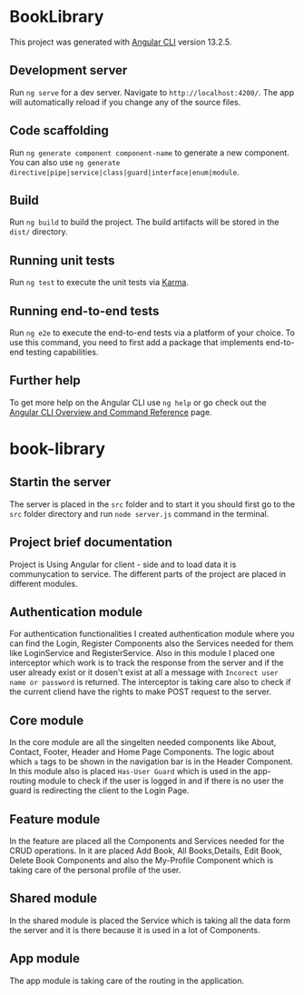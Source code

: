 # BookLibrary

This project was generated with [Angular CLI](https://github.com/angular/angular-cli) version 13.2.5.

## Development server

Run `ng serve` for a dev server. Navigate to `http://localhost:4200/`. The app will automatically reload if you change any of the source files.

## Code scaffolding

Run `ng generate component component-name` to generate a new component. You can also use `ng generate directive|pipe|service|class|guard|interface|enum|module`.

## Build

Run `ng build` to build the project. The build artifacts will be stored in the `dist/` directory.

## Running unit tests

Run `ng test` to execute the unit tests via [Karma](https://karma-runner.github.io).

## Running end-to-end tests

Run `ng e2e` to execute the end-to-end tests via a platform of your choice. To use this command, you need to first add a package that implements end-to-end testing capabilities.

## Further help

To get more help on the Angular CLI use `ng help` or go check out the [Angular CLI Overview and Command Reference](https://angular.io/cli) page.
# book-library

## Startin the server

The server is placed in the `src` folder and to start it you should first go to the `src` folder directory and run `node server.js` command in the terminal.

## Project brief documentation
Project is Using Angular for client - side and to load data it is communycation to service.
The different parts of the project are placed in different modules. 

## Authentication module
For authentication functionalities I created authentication module where you can find the Login, Register Components also the Services needed for them like LoginService and RegisterService. Also in this module I placed one interceptor which work is to track the response from the server and if the user already exist or it dosen't exist at all a message with `Incorect user name or password` is returned. The interceptor is taking care also to check if the current cliend have the rights to make POST request to the server.


## Core module 
In the core module are all the singelten needed components like About, Contact, Footer, Header and Home Page Components. The logic about which `a` tags to be shown in the navigation bar is in the Header Component. In this module also is placed `Has-User Guard` which is used in the app-routing module to check if the user is logged in and if there is no user the guard is redirecting the client to the Login Page.

## Feature module 
In the feature are placed all the Components and Services needed for the CRUD operations. In it are placed Add Book, All Books,Details, Edit Book, Delete  Book Components and also the My-Profile Component which is taking care of the personal profile of the user. 

## Shared module 
In the shared module is placed the Service which is taking all the data form the server and it is there because it is used in a lot of Components.

## App module 
The app module is taking care of the routing in the application. 
